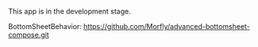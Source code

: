 This app is in the development stage.

BottomSheetBehavior: 
https://github.com/Morfly/advanced-bottomsheet-compose.git
